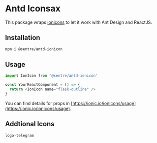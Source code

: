 # Antd Iconsax

This package wraps [ionicons](https://ionic.io/ionicons) to let it work with Ant Design and ReactJS.

## Installation

```bash
npm i @sentre/antd-ionicon
```

## Usage

```ts
import IonIcon from '@sentre/antd-ionicon'

const YourReactComponent = () => {
  return <IonIcon name="flask-outline" />
}
```

You can find details for props in [https://ionic.io/ionicons/usage](https://ionic.io/ionicons/usage).

## Addtional Icons

```
logo-telegram
```
